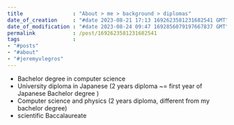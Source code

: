```yaml
---
title                : "About > me > background > diplomas"
date_of_creation     : "#date 2023-08-21 17:13 1692623581231682541 GMT"
date_of_modification : "#date 2023-08-24 09:47 1692856079197667837 GMT"
permalink            : /post/1692623581231682541
tags                 : 
- "#posts"
- "#about"
- "#jeremyvlegros"
---
```


- Bachelor degree in computer science
- University diploma in Japanese (2 years diploma  ~= first year of Japanese Bachelor degree )
- Computer science and physics (2 years diploma, different from my bachelor degree)
- scientific Baccalaureate 
